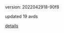 version: 2022042918-90f8

updated 19 avds

[details](https://github.com/0x74f917491bfa7ebfa379/ali_avd_db/blob/master/change_log/2022/04/29/18/90f8.txt)